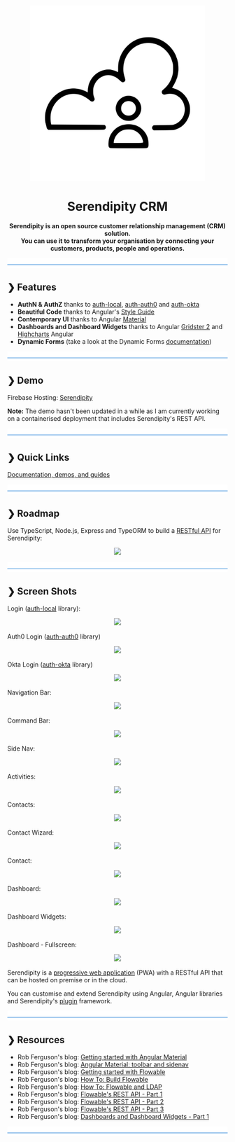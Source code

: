 <p align="center">
  <img src="./serendipity-logo.svg" alt="Serendipity" width="400"/>
</p>

<h1 align="center">Serendipity CRM</h1>

<p align="center">
  <b>Serendipity is an open source customer relationship management (CRM) solution.</b></br>
  <b>You can use it to transform your organisation by connecting your customers, products, people and operations.</b></br>
</p>

![divider](./divider.png)

## ❯ Features

- **AuthN & AuthZ** thanks to [auth-local](https://github.com/Robinyo/serendipity/tree/master/projects/auth-local), [auth-auth0](https://github.com/Robinyo/serendipity/tree/master/projects/auth-auth0) and [auth-okta](https://github.com/Robinyo/serendipity/tree/master/projects/auth-okta)
- **Beautiful Code** thanks to Angular's [Style Guide](https://angular.io/guide/styleguide)
- **Contemporary UI** thanks to Angular [Material](https://material.angular.io/)
- **Dashboards and Dashboard Widgets** thanks to Angular [Gridster 2](https://github.com/tiberiuzuld/angular-gridster2) and [Highcharts](https://github.com/highcharts/highcharts-angular) Angular
- **Dynamic Forms** (take a look at the Dynamic Forms [documentation](https://github.com/Robinyo/serendipity/tree/master/projects/dynamic-forms))

![divider](./divider.png)

## ❯ Demo

Firebase Hosting: [Serendipity](https://serendipity-f7626.firebaseapp.com)

**Note:** The demo hasn't been updated in a while as I am currently working on a containerised deployment that includes Serendipity's REST API. 

![divider](./divider.png)

## ❯ Quick Links

[Documentation, demos, and guides](docs/README.md)

![divider](./divider.png)

## ❯ Roadmap

Use TypeScript, Node.js, Express and TypeORM to build a [RESTful API](https://github.com/Robinyo/serendipity-api) for Serendipity:

<p align="center">
  <img src="https://github.com/Robinyo/serendipity/blob/master/screen-shots/redoc.png">
</p>

![divider](./divider.png)

## ❯ Screen Shots

Login ([auth-local](https://github.com/Robinyo/serendipity/tree/master/projects/auth-local) library):

<p align="center">
  <img src="https://github.com/Robinyo/serendipity/blob/master/screen-shots/login.png">
</p>

Auth0 Login ([auth-auth0](https://github.com/Robinyo/serendipity/tree/master/projects/auth-auth0) library)

<p align="center">
  <img src="https://github.com/Robinyo/serendipity/blob/master/screen-shots/auth0-login.png">
</p>

Okta Login ([auth-okta](https://github.com/Robinyo/serendipity/tree/master/projects/auth-okta) library)

<p align="center">
  <img src="https://github.com/Robinyo/serendipity/blob/master/screen-shots/okta-login.png">
</p>

Navigation Bar:

<p align="center">
  <img src="https://github.com/Robinyo/serendipity/blob/master/screen-shots/navigation-bar.png">
</p>

Command Bar:

<p align="center">
  <img src="https://github.com/Robinyo/serendipity/blob/master/screen-shots/command-bar.png">
</p>

Side Nav:

<p align="center">
  <img src="https://github.com/Robinyo/serendipity/blob/master/screen-shots/sidenav-mode-over.png">
</p>

Activities:

<p align="center">
  <img src="https://github.com/Robinyo/serendipity/blob/master/screen-shots/activities.png">
</p>

Contacts:

<p align="center">
  <img src="https://github.com/Robinyo/serendipity/blob/master/screen-shots/contacts-web.png">
</p>

Contact Wizard:

<p align="center">
  <img src="https://github.com/Robinyo/serendipity/blob/master/screen-shots/contact-wizard.png">
</p>

Contact:

<p align="center">
  <img src="https://github.com/Robinyo/serendipity/blob/master/screen-shots/contact.png">
</p>

Dashboard:

<p align="center">
  <img src="https://github.com/Robinyo/serendipity/blob/master/screen-shots/dashboard.png">
</p>

Dashboard Widgets:

<p align="center">
  <img src="https://github.com/Robinyo/serendipity/blob/master/screen-shots/dashboard-widgets.png">
</p>

Dashboard - Fullscreen:

<p align="center">
  <img src="https://github.com/Robinyo/serendipity/blob/master/screen-shots/dashboard-fullscreen.png">
</p>

Serendipity is a [progressive web application](https://developers.google.com/web/progressive-web-apps/) (PWA) with a RESTful API that can be hosted on premise or in the cloud.

You can customise and extend Serendipity using Angular, Angular libraries and Serendipity's [plugin](docs/developer.md) framework.

![divider](./divider.png)

## ❯ Resources 

* Rob Ferguson's blog: [Getting started with Angular Material](https://robferguson.org/blog/2018/11/05/getting-started-with-angular-material/)
* Rob Ferguson's blog: [Angular Material: toolbar and sidenav](https://robferguson.org/blog/2018/11/10/angular-material-toolbar-and-sidenav/)
* Rob Ferguson's blog: [Getting started with Flowable](https://robferguson.org/blog/2018/12/10/getting-started-with-flowable/)
* Rob Ferguson's blog: [How To: Build Flowable](https://robferguson.org/blog/2019/01/05/how-to-build-flowable/)
* Rob Ferguson's blog: [How To: Flowable and LDAP](https://robferguson.org/blog/2019/01/28/how-to-flowable-and-ldap/)
* Rob Ferguson's blog: [Flowable's REST API - Part 1](https://robferguson.org/blog/2018/12/24/flowable-rest-api-part-1/)
* Rob Ferguson's blog: [Flowable's REST API - Part 2](https://robferguson.org/blog/2019/01/02/flowable-rest-api-part-2/)
* Rob Ferguson's blog: [Flowable's REST API - Part 3](https://robferguson.org/blog/2019/01/03/flowable-rest-api-part-3/)
* Rob Ferguson's blog: [Dashboards and Dashboard Widgets - Part 1](https://robferguson.org/blog/2019/06/22/dashboards-and-dashboard-widgets-part-1/)

![divider](./divider.png)
